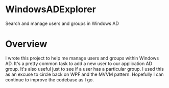 # WindowsADExplorer
Search and manage users and groups in Windows AD

# Overview
I wrote this project to help me manage users and groups within Windows AD. It's a pretty common task to add a new user to our application AD group. It's also useful just to see if a user has a particular group. I used this as an excuse to circle back on WPF and the MVVM pattern. Hopefully I can continue to improve the codebase as I go.
